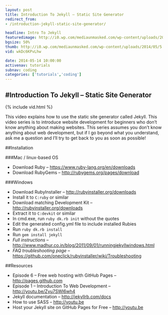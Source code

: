 ```yaml
---
layout: post
title: Introduction To Jekyll – Static Site Generator
redirect_from:
- /introduction-jekyll-static-site-generator/

headline: Intro To Jekyll
featuredimage: http://i0.wp.com/mediaunmasked.com/wp-content/uploads/2014/05/5.jpg?zoom=1.5&resize=1280%2C720
bgsize: 50%
thumb: http://i0.wp.com/mediaunmasked.com/wp-content/uploads/2014/05/5.jpg?zoom=1.5&resize=1280%2C720
vid: wkDc6KPvLhw

date: 2014-05-14 10:00:00
activenav: tutorials
subnav: coding
categories: ['tutorials','coding']
---
```

#Introduction To Jekyll – Static Site Generator
---

{% include vid.html %}

This video explains how to use the static site generator called Jekyll. This video series is to introduce website development for beginners who don’t know anything about making websites. This series assumes you don’t know anything about web development, but if I go beyond what you understand, ask me a question and I’ll try to get back to you as soon as possible!

##Installation

###Mac / linux-based OS
* Download Ruby – <https://www.ruby-lang.org/en/downloads>
* Download RubyGems – <http://rubygems.org/pages/download>

###Windows

* Download RubyInstaller – <http://rubyinstaller.org/downloads>
* Install it to `C:ruby` or similar
* Download matching Development Kit – <http://rubyinstaller.org/downloads>
* Extract it to `C:devkit` or similar
* In cmd.exe, run `ruby dk.rb init` without the quotes
* Edit the generated config.yml file to include installed Rubies
* Run `ruby dk.rb install`
* Run `gem install jekyll`
* *Full instructions* – <http://www.madhur.co.in/blog/2011/09/01/runningjekyllwindows.html>
* *FAQ troubleshooting page* – <https://github.com/oneclick/rubyinstaller/wiki/Troubleshooting>

##Resources

* Episode 6 – Free web hosting with GitHub Pages – <http://pages.github.com>
* Episode 1 – Introduction To Web Development – <http://youtu.be/Zyu7SWI6wh4>
* Jekyll documentation – <http://jekyllrb.com/docs>
* How to use SASS – <http://youtu.be>
* Host your Jekyll site on GitHub Pages for Free – <http://youtu.be>